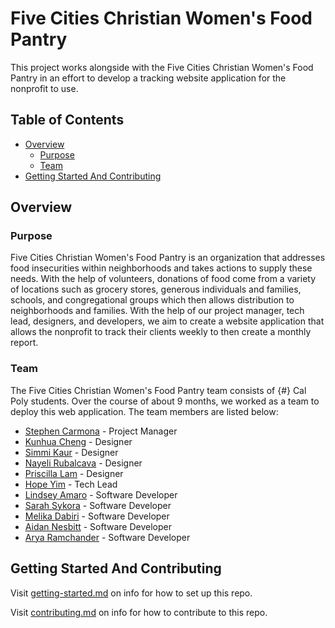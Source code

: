 # Five Cities Christian Women's Food Pantry

This project works alongside with the Five Cities Christian Women's Food Pantry in an effort to develop a tracking website application for the nonprofit to use. 

## Table of Contents

- [Overview](#overview)
  - [Purpose](#purpose)
  - [Team](#team)
- [Getting Started And Contributing](#getting-started-and-contributing)

## Overview

### Purpose

Five Cities Christian Women's Food Pantry is an organization that addresses food insecurities within neighborhoods and takes actions to supply these needs. With the help of volunteers, donations of food come from a variety of locations such as grocery stores, generous individuals and families, schools, and congregational groups which then allows distribution to neighborhoods and families. With the help of our project manager, tech lead, designers, and developers, we aim to create a website application that allows the nonprofit to track their clients weekly to then create a monthly report.

### Team

The Five Cities Christian Women's Food Pantry team consists of {#} Cal Poly students. Over the course of about 9 months, we worked as a team to deploy this web application. The team members are listed below:

- [Stephen Carmona](https://www.linkedin.com/) - Project Manager
- [Kunhua Cheng](https://www.linkedin.com/) - Designer
- [Simmi Kaur](https://www.linkedin.com/) - Designer
- [Nayeli Rubalcava](https://www.linkedin.com/) - Designer
- [Priscilla Lam](https://www.linkedin.com/) - Designer
- [Hope Yim](www.linkedin.com/in/hope-yim-78a037189) - Tech Lead
- [Lindsey Amaro](https://www.linkedin.com/in/lindsey-amaro/) - Software Developer
- [Sarah Sykora](https://www.linkedin.com/) - Software Developer
- [Melika Dabiri](https://www.linkedin.com/in/melika-dabiri/) - Software Developer
- [Aidan Nesbitt](https://www.linkedin.com/in/aidannesbitt/) - Software Developer
- [Arya Ramchander](https://www.linkedin.com/in/aryaramchander/) - Software Developer



## Getting Started And Contributing

Visit [getting-started.md](docs/getting-started.md) on info for how to set up this repo.

Visit [contributing.md](docs/contributing.md) on info for how to contribute to this repo.
